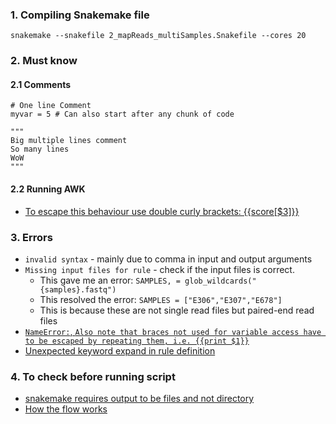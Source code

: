 ### 1. Compiling Snakemake file

```
snakemake --snakefile 2_mapReads_multiSamples.Snakefile --cores 20
```

### 2. Must know

#### 2.1 Comments
```
# One line Comment
myvar = 5 # Can also start after any chunk of code
```

```
"""
Big multiple lines comment
So many lines
WoW
"""
```

#### 2.2 Running AWK
- [To escape this behaviour use double curly brackets: {{score[$3]}}](https://stackoverflow.com/questions/64364682/nameerror-when-ues-awk-in-snakemake)

### 3. Errors 

- `invalid syntax` - mainly due to comma in input and output arguments
- `Missing input files for rule` - check if the input files is correct. 
  - This gave me an error: `SAMPLES, = glob_wildcards("{samples}.fastq")`
  - This resolved the error: `SAMPLES = ["E306","E307","E678"]`
  - This is because these are not single read files but paired-end read files
- [`NameError:`, `Also note that braces not used for variable access have to be escaped by repeating them, i.e. {{print $1}}` ](https://stackoverflow.com/questions/64364682/nameerror-when-ues-awk-in-snakemake)
- [Unexpected keyword expand in rule definition ](https://stackoverflow.com/questions/50455772/snakemake-with-multiples-rule-all)


### 4. To check before running script
- [snakemake requires output to be files and not directory](https://stackoverflow.com/questions/51044361/syntax-error-in-snakemake-snakefile)
- [How the flow works](https://www.biostars.org/p/406916/)



